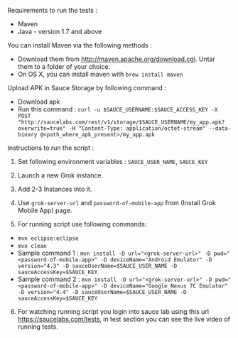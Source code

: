 
Requirements to run the tests :
 * Maven
 * Java - version 1.7 and above

You can install Maven via the following methods :
* Download them from http://maven.apache.org/download.cgi. Untar them to a folder of your choice.
* On OS X, you can install maven with `brew install maven`

Upload APK in Sauce Storage by following command :
* Download apk
* Run this command :
`curl -u $SAUCE_USERNAME:$SAUCE_ACCESS_KEY -X POST "http://saucelabs.com/rest/v1/storage/$SAUCE_USERNAME/my_app.apk?overwrite=true" -H "Content-Type: application/octet-stream" --data-binary @<path_where_apk_present>/my_app.apk`


Instructions to run the script :

1. Set following environment variables :
 `SAUCE_USER_NAME`, `SAUCE_KEY`

2. Launch a new Grok instance.

3. Add 2-3 Instances into it.

4. Use `grok-server-url` and `password-of-mobile-app` from (Install Grok Mobile App) page.

5. For running script use following commands:
 * `mvn eclipse:eclipse`
 * `mvn clean`
 * Sample command 1 :
 `mvn install -D url="<grok-server-url>" -D pwd="<password-of-mobile-app>" -D deviceName="Android Emulator"
  -D version="4.3" -D sauceUserName=$SAUCE_USER_NAME -D sauceAccessKey=$SAUCE_KEY`
 * Sample command 2 :
 `mvn install -D url="<grok-server-url>" -D pwd="<password-of-mobile-app>" -D deviceName="Google Nexus 7C
  Emulator" -D version="4.4" -D sauceUserName=$SAUCE_USER_NAME -D sauceAccessKey=$SAUCE_KEY`

6. For watching running script you login into sauce lab using this url https://saucelabs.com/tests, in test section you can see the live video of running tests.
